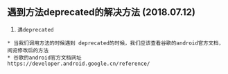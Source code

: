 ## 遇到方法deprecated的解决方法 (2018.07.12)
1. `遇deprecated`
```
* 当我们调用方法的时候遇到 deprecated的时候，我们应该查看谷歌的android官方文档，阅览修改后的方法
* 谷歌的android官方文档网址 https://developer.android.google.cn/reference/
```
